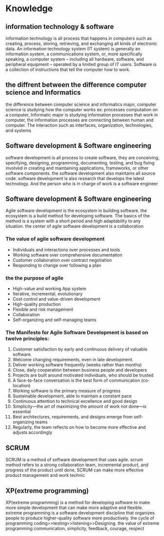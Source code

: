 # Knowledge
## information technology & software
<p>information technology is all process that happens in computers such as creating, process, storing, retrieving, and exchanging all kinds of electronic data. An information technology system (IT system) is generally an information system, a communications system, or, more specifically speaking, a computer system – including all hardware, software, and peripheral equipment – operated by a limited group of IT users. Software is a collection of instructions that tell the computer how to work. <p>

## the diffrent between the difference computer science and Informatics
<p>the difference between computer science and informatics major, computer science is studying how the computer works ex: processes computation on a computer, Informatic major is studying information processes that work in computer, the information processes are connecting between human and computer. The interaction such as interfaces, organization, technologies, and systems</p>

## Software development & Software engineering
<p>
software development is all process to create software, they are conceiving, specifying, designing, programming, documenting, testing, and bug fixing involved in creating and maintaining applications, frameworks, or other software components. the software development also maintains all source code. software development is also research that develops the latest technology. And the person who is in charge of work is a software engineer
</p>

## Software development & Software engineering
<p>Agile software development is the ecosystem in building software. the ecosystem is a build method for developing software. The basics of the method is a system with a short period and high adaptability to any situation. the center of agile software development is a collaboration
</p>

### The value of agile software development
- Individuals and interactions over processes and tools
- Working software over comprehensive documentation
- Customer collaboration over contract negotiation
- Responding to change over following a plan
### the the purpose of agile 
- High-value and working App system
- Iterative, incremental, evolutionary
- Cost control and value-driven development
- High-quality production
- Flexible and risk management
- Collaboration
- Self-organizing and self-managing teams

### The Manifesto for Agile Software Development is based on twelve principles:
1. Customer satisfaction by early and continuous delivery of valuable software.
2. Welcome changing requirements, even in late development.
3. Deliver working software frequently (weeks rather than months)
4. Close, daily cooperation between business people and developers
5. Projects are built around motivated individuals, who should be trusted
6. A face-to-face conversation is the best form of communication (co-location)
7. Working software is the primary measure of progress
8. Sustainable development, able to maintain a constant pace
9. Continuous attention to technical excellence and good design
10. Simplicity—the art of maximizing the amount of work not done—is essential
11. Best architectures, requirements, and designs emerge from self-organizing teams
12. Regularly, the team reflects on how to become more effective and adjusts accordingly

## SCRUM
<p>SCRUM is a method of software development that uses agile. scrum method refers to a strong collaboration team, incremental product, and progress of the product until done, SCRUM can make more effective product management and work technic 
</p>

## XP(extreme programming)
<p>XP(extreme programming) is a method for developing software to make more simple development that can make more adaptive and flexible. extreme programming is a software development discipline that organizes people to produce higher-quality software more productively. the cycle of programming coding>>testing>>listening>>Designing. the value of extreme programming  communication, simplicity, feedback, courage, respect</p>
